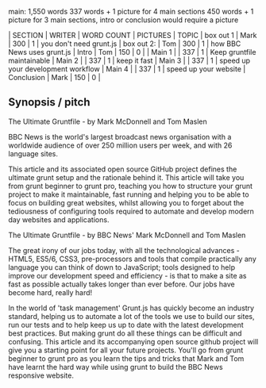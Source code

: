 main: 1,550 words
337 words + 1 picture for 4 main sections
450 words + 1 picture for 3 main sections, intro or conclusion would require a picture 


| SECTION      | WRITER  | WORD COUNT | PICTURES | TOPIC
| box out 1    | Mark    | 300        | 1        | you don't need grunt.js
| box out 2:   | Tom     | 300        | 1        | how BBC News uses grunt.js
| Intro        | Tom     | 150        | 0        |
| Main 1       |         | 337        | 1        | Keep gruntfile maintainable
| Main 2       |         | 337        | 1        | keep it fast
| Main 3       |         | 337        | 1        | speed up your development workflow
| Main 4       |         | 337        | 1        | speed up your website
| Conclusion   | Mark    | 150        | 0        |


## Synopsis / pitch

The Ultimate Gruntfile - by Mark McDonnell and Tom Maslen

BBC News is the world's largest broadcast news organisation with a worldwide audience of over 250 million users per week, and with 26 language sites. 

This article and its associated open source GitHub project defines the ultimate grunt setup and the rationale behind it.  This article will take you from grunt beginner to grunt pro, teaching you how to structure your grunt project to make it maintainable, fast running and helping you to be able to focus on building great websites, whilst allowing you to forget about the tediousness of configuring tools required to automate and develop modern day websites and applications.

The Ultimate Gruntfile - by BBC News' Mark McDonnell and Tom Maslen

The great irony of our jobs today, with all the technological advances - HTML5, ES5/6, CSS3, pre-processors and tools that compile practically any language you can think of down to JavaScript; tools designed to help improve our development speed and efficiency - is that to make a site as fast as possible actually takes longer than ever before.  Our jobs have become hard, really hard!

In the world of 'task management' Grunt.js has quickly become an industry standard, helping us to automate a lot of the tools we use to build our sites, run our tests and to help keep us up to date with the latest development best practices. But making grunt do all these things can be difficult and confusing.  This article and its accompanying open source github project will give you a starting point for all your future projects.  You'll go from grunt beginner to grunt pro as you learn the tips and tricks that Mark and Tom have learnt the hard way while using grunt to build the BBC News responsive website.
